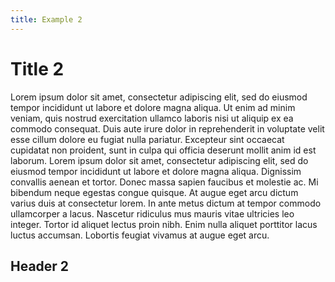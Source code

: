 ```yaml
---
title: Example 2
---
```



# Title 2

Lorem ipsum dolor sit amet, consectetur adipiscing elit, sed do eiusmod tempor incididunt ut labore et dolore magna aliqua. Ut enim ad minim veniam, quis nostrud exercitation ullamco laboris nisi ut aliquip ex ea commodo consequat. Duis aute irure dolor in reprehenderit in voluptate velit esse cillum dolore eu fugiat nulla pariatur. Excepteur sint occaecat cupidatat non proident, sunt in culpa qui officia deserunt mollit anim id est laborum. Lorem ipsum dolor sit amet, consectetur adipiscing elit, sed do eiusmod tempor incididunt ut labore et dolore magna aliqua. Dignissim convallis aenean et tortor. Donec massa sapien faucibus et molestie ac. Mi bibendum neque egestas congue quisque. At augue eget arcu dictum varius duis at consectetur lorem. In ante metus dictum at tempor commodo ullamcorper a lacus. Nascetur ridiculus mus mauris vitae ultricies leo integer. Tortor id aliquet lectus proin nibh. Enim nulla aliquet porttitor lacus luctus accumsan. Lobortis feugiat vivamus at augue eget arcu.

## Header 2